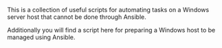 This is a collection of useful scripts for automating tasks on a Windows server host that cannot be done through Ansible. 

Additionally you will find a script here for preparing a Windows host to be managed using Ansible. 